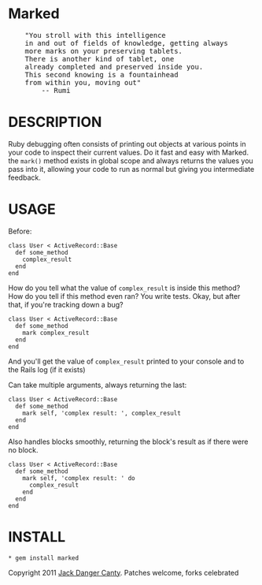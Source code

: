 Marked
=

<pre>
    "You stroll with this intelligence
    in and out of fields of knowledge, getting always
    more marks on your preserving tablets.
    There is another kind of tablet, one
    already completed and preserved inside you.
    This second knowing is a fountainhead
    from within you, moving out"
        -- Rumi
</pre>

DESCRIPTION
==

Ruby debugging often consists of printing out objects at various points in your code to inspect their current values. Do it fast and easy with Marked. the `mark()` method exists in global scope and always returns the values you pass into it, allowing your code to run as normal but giving you intermediate feedback.

USAGE
== 

Before:

    class User < ActiveRecord::Base
      def some_method
        complex_result
      end
    end

How do you tell what the value of `complex_result` is inside this method?
How do you tell if this method even ran?
You write tests. Okay, but after that, if you're tracking down a bug?

    class User < ActiveRecord::Base
      def some_method
        mark complex_result
      end
    end

And you'll get the value of `complex_result` printed to your console and to the Rails log (if it exists)

Can take multiple arguments, always returning the last:


    class User < ActiveRecord::Base
      def some_method
        mark self, 'complex result: ', complex_result
      end
    end

Also handles blocks smoothly, returning the block's result as if there were no block.

    class User < ActiveRecord::Base
      def some_method
        mark self, 'complex result: ' do
          complex_result
        end
      end
    end



INSTALL
==

    * gem install marked


Copyright 2011 [Jack Danger Canty](http://jackcanty.com). Patches welcome, forks celebrated